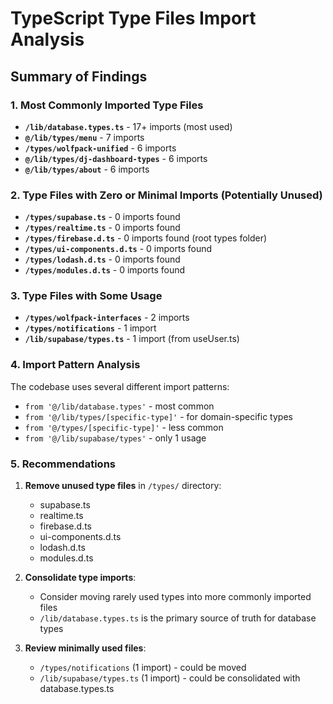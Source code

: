# TypeScript Type Files Import Analysis

## Summary of Findings

### 1. Most Commonly Imported Type Files
- **`/lib/database.types.ts`** - 17+ imports (most used)
- **`@/lib/types/menu`** - 7 imports
- **`/types/wolfpack-unified`** - 6 imports
- **`@/lib/types/dj-dashboard-types`** - 6 imports
- **`@/lib/types/about`** - 6 imports

### 2. Type Files with Zero or Minimal Imports (Potentially Unused)
- **`/types/supabase.ts`** - 0 imports found
- **`/types/realtime.ts`** - 0 imports found
- **`/types/firebase.d.ts`** - 0 imports found (root types folder)
- **`/types/ui-components.d.ts`** - 0 imports found
- **`/types/lodash.d.ts`** - 0 imports found
- **`/types/modules.d.ts`** - 0 imports found

### 3. Type Files with Some Usage
- **`/types/wolfpack-interfaces`** - 2 imports
- **`/types/notifications`** - 1 import
- **`/lib/supabase/types.ts`** - 1 import (from useUser.ts)

### 4. Import Pattern Analysis
The codebase uses several different import patterns:
- `from '@/lib/database.types'` - most common
- `from '@/lib/types/[specific-type]'` - for domain-specific types
- `from '@/types/[specific-type]'` - less common
- `from '@/lib/supabase/types'` - only 1 usage

### 5. Recommendations
1. **Remove unused type files** in `/types/` directory:
   - supabase.ts
   - realtime.ts
   - firebase.d.ts
   - ui-components.d.ts
   - lodash.d.ts
   - modules.d.ts

2. **Consolidate type imports**:
   - Consider moving rarely used types into more commonly imported files
   - `/lib/database.types.ts` is the primary source of truth for database types

3. **Review minimally used files**:
   - `/types/notifications` (1 import) - could be moved
   - `/lib/supabase/types.ts` (1 import) - could be consolidated with database.types.ts